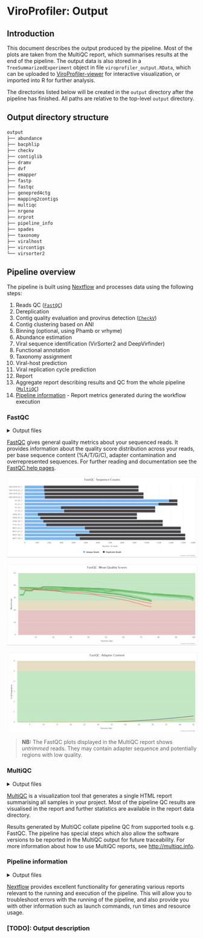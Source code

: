 # ViroProfiler: Output

## Introduction

This document describes the output produced by the pipeline. Most of the plots are taken from the MultiQC report, which summarises results at the end of the pipeline. The output data is also stored in a `TreeSummarizedExperiment` object in file `viroprofiler_output.RData`, which can be uploaded to [ViroProfiler-viewer](https://github.com/deng-lab/viroprofiler-viewer) for interactive visualization, or imported into R for further analysis.

The directories listed below will be created in the `output` directory after the pipeline has finished. All paths are relative to the top-level `output` directory.

## Output directory structure

```text
output
├── abundance
├── bacphlip
├── checkv
├── contiglib
├── dramv
├── dvf
├── emapper
├── fastp
├── fastqc
├── genepred4ctg
├── mapping2contigs
├── multiqc
├── nrgene
├── nrprot
├── pipeline_info
├── spades
├── taxonomy
├── viralhost
├── vircontigs
└── virsorter2
```

<!-- TODO nf-core: Add a brief overview of what the output is and how it is generated -->

## Pipeline overview

The pipeline is built using [Nextflow](https://www.nextflow.io/) and processes data using the following steps:

1. Reads QC ([`FastQC`](https://www.bioinformatics.babraham.ac.uk/projects/fastqc/))
2. Dereplication
3. Contig quality evaluation and provirus detection ([`CheckV`](https://bitbucket.org/berkeleylab/checkv))
4. Contig clustering based on ANI
5. Binning (optional, using Phamb or vrhyme)
6. Abundance estimation
7. Viral sequence identification (VirSorter2 and DeepVirfinder)
8. Functional annotation
9. Taxonomy assignment
10. Viral-host prediction
11. Viral replication cycle prediction
12. Report
13. Aggregate report describing results and QC from the whole pipeline ([`MultiQC`](http://multiqc.info/))
14. [Pipeline information](#pipeline-information) - Report metrics generated during the workflow execution

### FastQC

<details markdown="1">
<summary>Output files</summary>

- `fastqc/`
  - `*_fastqc.html`: FastQC report containing quality metrics.
  - `*_fastqc.zip`: Zip archive containing the FastQC report, tab-delimited data file and plot images.

</details>

[FastQC](http://www.bioinformatics.babraham.ac.uk/projects/fastqc/) gives general quality metrics about your sequenced reads. It provides information about the quality score distribution across your reads, per base sequence content (%A/T/G/C), adapter contamination and overrepresented sequences. For further reading and documentation see the [FastQC help pages](http://www.bioinformatics.babraham.ac.uk/projects/fastqc/Help/).

![MultiQC - FastQC sequence counts plot](images/mqc_fastqc_counts.png)

![MultiQC - FastQC mean quality scores plot](images/mqc_fastqc_quality.png)

![MultiQC - FastQC adapter content plot](images/mqc_fastqc_adapter.png)

> **NB:** The FastQC plots displayed in the MultiQC report shows _untrimmed_ reads. They may contain adapter sequence and potentially regions with low quality.

### MultiQC

<details markdown="1">
<summary>Output files</summary>

- `multiqc/`
  - `multiqc_report.html`: a standalone HTML file that can be viewed in your web browser.
  - `multiqc_data/`: directory containing parsed statistics from the different tools used in the pipeline.
  - `multiqc_plots/`: directory containing static images from the report in various formats.

</details>

[MultiQC](http://multiqc.info) is a visualization tool that generates a single HTML report summarising all samples in your project. Most of the pipeline QC results are visualised in the report and further statistics are available in the report data directory.

Results generated by MultiQC collate pipeline QC from supported tools e.g. FastQC. The pipeline has special steps which also allow the software versions to be reported in the MultiQC output for future traceability. For more information about how to use MultiQC reports, see <http://multiqc.info>.

### Pipeline information

<details markdown="1">
<summary>Output files</summary>

- `pipeline_info/`
  - Reports generated by Nextflow: `execution_report.html`, `execution_timeline.html`, `execution_trace.txt` and `pipeline_dag.dot`/`pipeline_dag.svg`.
  - Reports generated by the pipeline: `pipeline_report.html`, `pipeline_report.txt` and `software_versions.yml`. The `pipeline_report*` files will only be present if the `--email` / `--email_on_fail` parameter's are used when running the pipeline.
  - Reformatted samplesheet files used as input to the pipeline: `samplesheet.valid.csv`.

</details>

[Nextflow](https://www.nextflow.io/docs/latest/tracing.html) provides excellent functionality for generating various reports relevant to the running and execution of the pipeline. This will allow you to troubleshoot errors with the running of the pipeline, and also provide you with other information such as launch commands, run times and resource usage.


### [TODO]: Output description